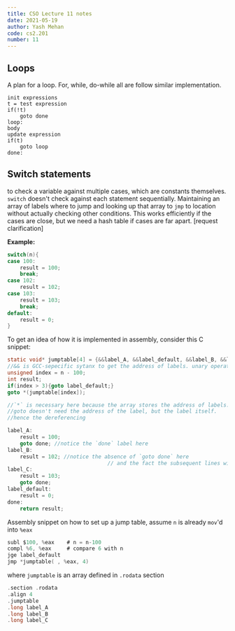 ```yaml
---
title: CSO Lecture 11 notes
date: 2021-05-19
author: Yash Mehan
code: cs2.201
number: 11
---
```

## Loops

A plan for a loop. For, while, do-while all are follow similar implementation.

```
init expressions
t = test expression
if(!t)
	goto done
loop:
body
update expression
if(t)
	goto loop
done:
```

## Switch statements

to check a variable against multiple cases, which are constants themselves. `switch` doesn't check against each statement sequentially. Maintaining an array of labels where to jump and looking up that array to `jmp` to location without actually checking other conditions. This works efficiently if the cases are close, but we need a hash table if cases are far apart. [request clarification] 

**Example:**

```c
switch(n){
case 100:
	result = 100;
	break;
case 102:
	result = 102;
case 103:
	result = 103;
	break;
default:
	result = 0;
}
```

To get an idea of how it is implemented in assembly, consider this C snippet:

```c
static void* jumptable[4] = {&&label_A, &&label_default, &&label_B, &&label_C};
//&& is GCC-sepecific sytanx to get the address of labels. unary operator
unsigned index = n - 100; 
int result;
if(index > 3){goto label_default;}
goto *(jumptable[index]);

//`*` is necessary here because the array stores the address of labels. 
//goto doesn't need the address of the label, but the label itself.
//hence the dereferencing 

label_A:
	result = 100;
	goto done; //notice the `done` label here
label_B:
	result = 102; //notice the absence of `goto done` here
								// and the fact the subsequent lines will be executed
label_C:
	result = 103;
	goto done;
label_default:
	result = 0;
done:
	return result;
```

 Assembly snippet on how to set up a jump table, assume `n` is already `mov`'d into `%eax`

```c
subl $100, %eax    # n = n-100 
compl %6, %eax     # compare 6 with n
jge label_default
jmp *jumptable( , %eax, 4)
```

where `jumptable` is an array defined in `.rodata` section

```c
.section .rodata
.align 4
.jumptable
.long label_A
.long label_B
.long label_C
```
